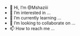- 👋 Hi, I’m @Mshaziii
- 👀 I’m interested in ...
- 🌱 I’m currently learning ...
- 💞️ I’m looking to collaborate on ...
- 📫 How to reach me ...

<!---
Mshaziii/Mshaziii is a ✨ special ✨ repository because its `README.md` (this file) appears on your GitHub profile.
You can click the Preview link to take a look at your changes.
--->
